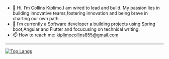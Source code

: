 - 👋 Hi, I’m Collins Kiplimo.I am wired to lead and build. My passion lies in building innovative teams,fostering innovation and being brave in charting our own path.
- 🔭 I’m currently a Software developer a building projects using Spring boot,Angular and Flutter and focucusing on technical writing.
- 📫 How to reach me: kiplimocollins855@gmail.com 

 
 ---

[![Top Langs](https://github-readme-stats.vercel.app/api/top-langs/?username=c-kiplimo&layout=compact&theme=vision-friendly-dark)](https://github.com/anuraghazra/github-readme-stats)
